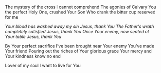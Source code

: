 The mystery of the cross I cannot comprehend
The agonies of Calvary
You the perfect Holy One, crushed Your Son
Who drank the bitter cup reserved for me

_Your blood has washed away my sin
Jesus, thank You
The Father&#39;s wrath completely satisfied
Jesus, thank You
Once Your enemy, now seated at Your table
Jesus, thank You_

By Your perfect sacrifice I&#39;ve been brought near
Your enemy You&#39;ve made Your friend
Pouring out the riches of Your glorious grace
Your mercy and Your kindness know no end

Lover of my soul
I want to live for You

